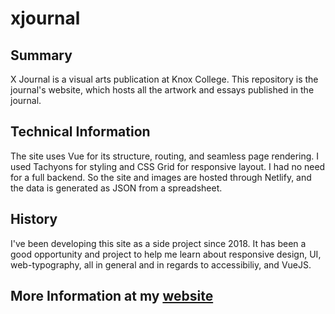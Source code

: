 # xjournal

## Summary
X Journal is a visual arts publication at Knox College.
This repository is the journal's website, which hosts all the artwork and essays published in the journal.

## Technical Information
The site uses Vue for its structure, routing, and seamless page rendering.
I used Tachyons for styling and CSS Grid for responsive layout.
I had no need for a full backend. So the site and images are hosted through Netlify, and the data is generated as JSON from a spreadsheet.

## History
I've been developing this site as a side project since 2018.
It has been a good opportunity and project to help me learn about responsive design, UI, web-typography, all in general and in regards to accessibiliy, and VueJS.

## More Information at my [website](https://patricksteppan.com/x-journal)
